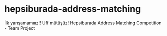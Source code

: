 # hepsiburada-address-matching
İlk yarışamamııız!! Uff mütüşüz! Hepsiburada Address Matching Competition - Team Project
